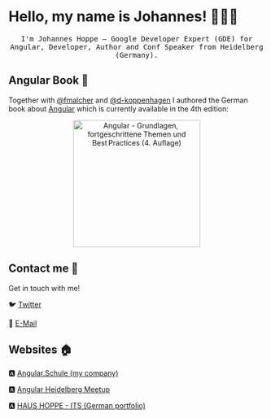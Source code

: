 # Hello, my name is Johannes! 👨🏻‍💻

<p align="center">
  <samp>
I'm Johannes Hoppe – Google Developer Expert (GDE) for Angular, Developer, Author and Conf Speaker from Heidelberg (Germany).
  </samp>
</p>

## Angular Book :closed_book: 

Together with [@fmalcher](https://github.com/fmalcher) and [@d-koppenhagen](https://github.com/d-koppenhagen) I authored the German book about [Angular](https://angular-buch.com) which is currently available in the 4th edition:

<p align="center">
  <a href="https://angular-buch.com"><img src="https://angular-buch.com/assets/img/book-cover-v4.png" alt="Angular - Grundlagen, fortgeschrittene Themen und Best Practices (4. Auflage)" width="250"></img></a>
</p>

## Contact me :speech_balloon:

Get in touch with me!

:bird: <a href="https://twitter.com/JohannesHoppe">Twitter</a>

:e-mail: <a href="mailto:johannes.hoppe@haushoppe-its.de">E-Mail</a>

## Websites 🏠

:a: <a href="https://angular.schule">Angular.Schule (my company)</a>

:a: <a href="https://angular-heidelberg.de">Angular Heidelberg Meetup</a>

:a: <a href="https://haushoppe-its.de">HAUS HOPPE - ITS (German portfolio)</a>

